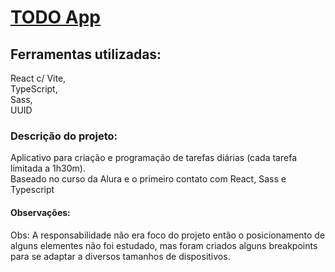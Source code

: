 # [TODO App](https://todo-app-one-henna.vercel.app/)

## Ferramentas utilizadas:
React c/ Vite,</br>
TypeScript,</br>
Sass,</br>
UUID


### Descrição do projeto:
Aplicativo para criação e programação de tarefas diárias (cada tarefa limitada a 1h30m).</br>
Baseado no curso da Alura e o primeiro contato com React, Sass e Typescript


#### Observações:
Obs: A responsabilidade não era foco do projeto então o posicionamento de alguns elementes não foi estudado, mas foram criados alguns breakpoints para se adaptar a diversos tamanhos de dispositivos. 
